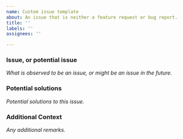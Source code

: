 ```yaml
---
name: Custom issue template
about: An issue that is neither a feature request or bug report.
title: ''
labels: ''
assignees: ''

---
```


### Issue, or potential issue
_What is observed to be an issue, or might be an issue in the future._

### Potential solutions
_Potential solutions to this issue._

### Additional Context
_Any additional remarks._
